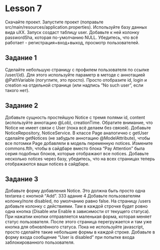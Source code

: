 # Lesson 7

Скачайте проект. Запустите проект (поправьте src/main/resources/application.properties). Используйте базу данных вида uXX. Запуск создаст таблицу user. Добавьте к ней колонку passwordSha, которая по-умолчанию NULL. Убедитесь, что всё работает - регистрация+вход+выход, просмотр пользователей. 

## Задание 1
Сделайте небольшую страницу с профилем пользователя по ссылке /user/{id}. Для этого используйте параметр в методе с аннотацией @PathVariable (погуглите, это просто). Просто отобразите id, login и creation на отдельной странице (или надпись “No such user”, если такого нет).

## Задание 2
Добавьте сущность простейшую Notice с тремя полями id, content (используйте аннотацию @Lob), creationTime. Обратите внимание, что Notice не имеет связи с User (пока всё делаем без связей). Добавьте NoticeRepository, NoticeService. В классе Page аналогично с getUser сделайте getNotices (не забудьте аннотацию @ModelAttribute), чтобы все потомки Page добавляли в модель переменную notices. Измените commons.ftlh, чтобы в сайдбаре вместо блока “Pay Attention” была серия подобных блоков, которые отображают все notices. Добавьте несколько notices через базу, убедитесь, что на всех страницах теперь отображаются ваши notices в сайдбаре.
## Задание 3
Добавьте форму добавления Notice. Это должна быть просто одна textarea с кнопкой “Add”.
З33 адание 4
Добавьте пользователям колонку/поле disabled, по умолчанию равно false. На страницу /users добавьте колонку с действиями. Там в каждой строчке будет ровно одна кнопка (Disable или Enable в зависимости от текущего статуса). При нажатии кнопки отправляется маленькая форма, которая меняет статус пользователя. После этого страница перегружается и там уже кнопка для обновлённого статуса. Пока не используйте javascript, просто сделайте такие небольшие формы в каждой строке. Добавьте в форму входа сообщение “User is disabled” при попытке входа заблокированного пользователя.

